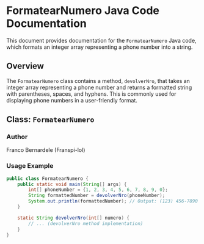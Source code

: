 # FormatearNumero Java Code Documentation

This document provides documentation for the `FormatearNumero` Java code, which formats an integer array representing a phone number into a string.

## Overview

The `FormatearNumero` class contains a method, `devolverNro`, that takes an integer array representing a phone number and returns a formatted string with parentheses, spaces, and hyphens. This is commonly used for displaying phone numbers in a user-friendly format.

## Class: `FormatearNumero`

### Author

Franco Bernardele (Franspi-lol)

### Usage Example

```java
public class FormatearNumero {
    public static void main(String[] args) {
        int[] phoneNumber = {1, 2, 3, 4, 5, 6, 7, 8, 9, 0};
        String formattedNumber = devolverNro(phoneNumber);
        System.out.println(formattedNumber); // Output: (123) 456-7890
    }

    static String devolverNro(int[] numero) {
        // ... (devolverNro method implementation)
    }
}
